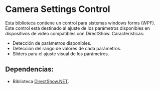 Camera Settings Control
=======================
  Esta biblioteca contiene un control para sistemas windows forms (WPF). Este control está destinado al ajuste de los parámetros disponibles en dispositivos de vídeo compatibles con DirectShow.
  Características:
  + Detección de parámetros disponibles.
  + Detección del rango de valores de cada parámetros.
  + Sliders para el ajuste visual de los parámetros.

Dependencias:
-------------
  + Biblioteca [DirectShow.NET](http://directshownet.sourceforge.net/).    
